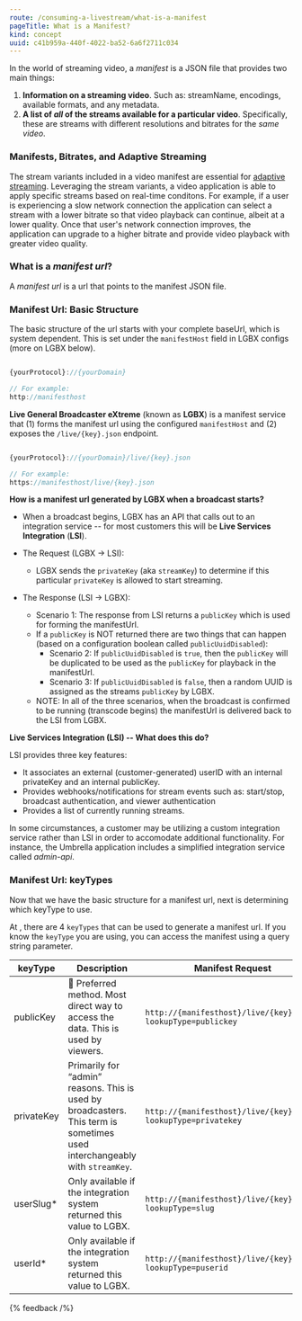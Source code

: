 ```yaml
---
route: /consuming-a-livestream/what-is-a-manifest
pageTitle: What is a Manifest?
kind: concept
uuid: c41b959a-440f-4022-ba52-6a6f2711c034
---
```


In the world of streaming video, a _manifest_ is a JSON file that provides two main things:

1. **Information on a streaming video**. Such as: streamName, encodings, available formats, and any metadata.
2. **A list of _all_ of the streams available for a particular video**. Specifically, these are streams with different resolutions and bitrates for the _same video_.

### Manifests, Bitrates, and Adaptive Streaming

The stream variants included in a video manifest are essential for [adaptive streaming](https://developer.mozilla.org/en-US/docs/Web/Guide/Audio_and_video_delivery#adaptive_streaming).
Leveraging the stream variants, a video application is able to apply specific streams based on real-time conditons. For example, if a user is experiencing a slow network connection the application
can select a stream with a lower bitrate so that video playback can continue, albeit at a lower quality. Once that user's network connection improves, the application can upgrade to a higher bitrate and
provide video playback with greater video quality.

### What is a _manifest url_?

A _manifest url_ is a url that points to the manifest JSON file.

### Manifest Url: Basic Structure

The basic structure of the url starts with your complete baseUrl, which is system dependent. This is set under the `manifestHost` field in LGBX configs (more on LGBX below).

```ts

{yourProtocol}://{yourDomain}

// For example:
http://manifesthost

```

**Live General Broadcaster eXtreme** (known as **LGBX**) is a manifest service that (1) forms the manifest url using the configured `manifestHost` and (2) exposes the `/live/{key}.json` endpoint.

```js

{yourProtocol}://{yourDomain}/live/{key}.json

// For example:
https://manifesthost/live/{key}.json
```

**How is a manifest url generated by LGBX when a broadcast starts?**

- When a broadcast begins, LGBX has an API that calls out to an integration service -- for most customers this will be **Live Services Integration** (**LSI**).

- The Request (LGBX → LSI):

  - LGBX sends the `privateKey` (aka `streamKey`) to determine if this particular `privateKey` is allowed to start streaming.

- The Response (LSI → LGBX):
  - Scenario 1: The response from LSI returns a `publicKey` which is used for forming the manifestUrl.
  - If a `publicKey` is NOT returned there are two things that can happen (based on a configuration boolean called `publicUuidDisabled`):
    - Scenario 2: If `publicUuidDisabled` is `true`, then the `publicKey` will be duplicated to be used as the `publicKey` for playback in the manifestUrl.
    - Scenario 3: If `publicUuidDisabled` is `false`, then a random UUID is assigned as the streams `publicKey` by LGBX.
  - NOTE: In all of the three scenarios, when the broadcast is confirmed to be running (transcode begins) the manifestUrl is delivered back to the LSI from LGBX.

**Live Services Integration (LSI) -- What does this do?**

LSI provides three key features:

- It associates an external (customer-generated) userID with an internal privateKey and an internal publicKey.
- Provides webhooks/notifications for stream events such as: start/stop, broadcast authentication, and viewer authentication
- Provides a list of currently running streams.

In some circumstances, a customer may be utilizing a custom integration service rather than LSI in order to accomodate additional functionality.
For instance, the Umbrella application includes a simplified integration service called _admin-api_.

### Manifest Url: keyTypes

Now that we have the basic structure for a manifest url, next is determining which keyType to use.

At , there are 4 `keyTypes` that can be used to generate a manifest url. If you know the `keyType` you are using, you can access
the manifest using a query string parameter.

| **keyType** | **Description**                                                                                                            | **Manifest Request**                                          |
| ----------- | -------------------------------------------------------------------------------------------------------------------------- | ------------------------------------------------------------- |
| publicKey   | 💫 Preferred method. Most direct way to access the data. This is used by viewers.                                          | `http://{manifesthost}/live/{key}.json?lookupType=publickey`  |
| privateKey  | Primarily for “admin” reasons. This is used by broadcasters. This term is sometimes used interchangeably with `streamKey`. | `http://{manifesthost}/live/{key}.json?lookupType=privatekey` |
| userSlug\*  | Only available if the integration system returned this value to LGBX.                                                      | `http://{manifesthost}/live/{key}.json?lookupType=slug`       |
| userId\*    | Only available if the integration system returned this value to LGBX.                                                      | `http://{manifesthost}/live/{key}.json?lookupType=puserid`    |

{% feedback /%}
